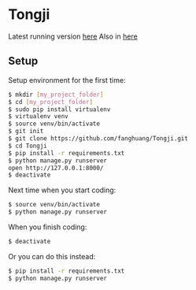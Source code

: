 # Tongji

Latest running version [here](https://tongji.herokuapp.com/)
Also in [here](http://tongji.csse.rose-hulman.edu:8000/) 

## Setup

Setup environment for the first time:
```bash
$ mkdir [my_project_folder]
$ cd [my_project_folder]
$ sudo pip install virtualenv
$ virtualenv venv
$ source venv/bin/activate
$ git init
$ git clone https://github.com/fanghuang/Tongji.git
$ cd Tongji
$ pip install -r requirements.txt
$ python manage.py runserver
open http://127.0.0.1:8000/
$ deactivate
```

Next time when you start coding:
```bash
$ source venv/bin/activate
$ python manage.py runserver
```


When you finish coding:
```bash
$ deactivate
```

Or you can do this instead:
```bash
$ pip install -r requirements.txt
$ python manage.py runserver
